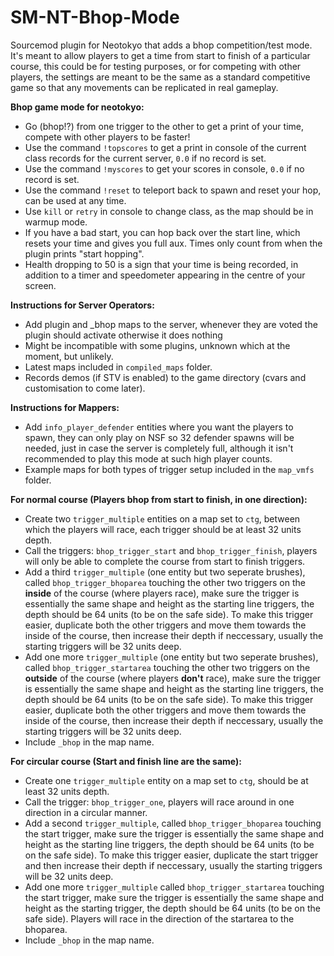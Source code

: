 # SM-NT-Bhop-Mode
Sourcemod plugin for Neotokyo that adds a bhop competition/test mode. It's meant to allow players to get a time from start to finish of a particular course, this could be for testing purposes, or for competing with other players, the settings are meant to be the same as a standard competitive game so that any movements can be replicated in real gameplay.  

**Bhop game mode for neotokyo:**  
- Go (bhop!?) from one trigger to the other to get a print of your time, compete with other players to be faster!
- Use the command `!topscores` to get a print in console of the current class records for the current server, `0.0` if no record is set.
- Use the command `!myscores` to get your scores in console, `0.0` if no record is set.
- Use the command  `!reset` to teleport back to spawn and reset your hop, can be used at any time.
- Use `kill` or `retry` in console to change class, as the map should be in warmup mode.
- If you have a bad start, you can hop back over the start line, which resets your time and gives you full aux. Times only count from when the plugin prints "start hopping".
- Health dropping to 50 is a sign that your time is being recorded, in addition to a timer and speedometer appearing in the centre of your screen.  

**Instructions for Server Operators:**  
- Add plugin and _bhop maps to the server, whenever they are voted the plugin should activate otherwise it does nothing
- Might be incompatible with some plugins, unknown which at the moment, but unlikely.
- Latest maps included in `compiled_maps` folder.
- Records demos (if STV is enabled) to the game directory (cvars and customisation to come later).
 
**Instructions for Mappers:**  
- Add `info_player_defender` entities where you want the players to spawn, they can only play on NSF so 32 defender spawns will be needed, just in case the server is completely full, although it isn't recommended to play this mode at such high player counts.
- Example maps for both types of trigger setup included in the `map_vmfs` folder.

**For normal course (Players bhop from start to finish, in one direction):**  
- Create two `trigger_multiple` entities on a map set to `ctg`, between which the players will race, each trigger should be at least 32 units depth.
- Call the triggers: `bhop_trigger_start` and `bhop_trigger_finish`, players will only be able to complete the course from start to finish triggers.
- Add a third `trigger_multiple` (one entity but two seperate brushes), called `bhop_trigger_bhoparea` touching the other two triggers on the **inside** of the course (where players race), make sure the trigger is essentially the same shape and height as the starting line triggers, the depth should be 64 units (to be on the safe side). To make this trigger easier, duplicate both the other triggers and move them towards the inside of the course, then increase their depth if neccessary, usually the starting triggers will be 32 units deep.
- Add one more `trigger_multiple` (one entity but two seperate brushes), called `bhop_trigger_startarea` touching the other two triggers on the **outside** of the course (where players **don't** race), make sure the trigger is essentially the same shape and height as the starting line triggers, the depth should be 64 units (to be on the safe side). To make this trigger easier, duplicate both the other triggers and move them towards the inside of the course, then increase their depth if neccessary, usually the starting triggers will be 32 units deep.
- Include `_bhop` in the map name.  
      
**For circular course (Start and finish line are the same):**    
- Create one `trigger_multiple` entity on a map set to `ctg`, should be at least 32 units depth.
- Call the trigger: `bhop_trigger_one`, players will race around in one direction in a circular manner.
- Add a second `trigger_multiple`, called `bhop_trigger_bhoparea` touching the start trigger, make sure the trigger is essentially the same shape and height as the starting line triggers, the depth should be 64 units (to be on the safe side). To make this trigger easier, duplicate the start trigger and then increase their depth if neccessary, usually the starting triggers will be 32 units deep.
- Add one more `trigger_multiple` called `bhop_trigger_startarea` touching the start trigger, make sure the trigger is essentially the same shape and height as the starting trigger, the depth should be 64 units (to be on the safe side). Players will race in the direction of the startarea to the bhoparea.
- Include `_bhop` in the map name.
